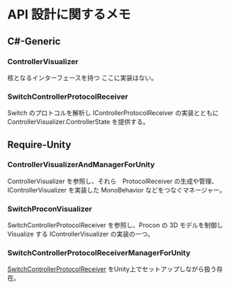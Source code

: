 # API 設計に関するメモ

## C#-Generic

### ControllerVisualizer

核となるインターフェースを持つ ここに実装はない。

### SwitchControllerProtocolReceiver

Switch のプロトコルを解析し  IControllerProtocolReceiver の実装とともに ControllerVisualizer.ControllerState を提供する。

## Require-Unity

### ControllerVisualizerAndManagerForUnity

ControllerVisualizer を参照し、それら　ProtocolReceiver の生成や管理、IControllerVisualizer を実装した MonoBehavior などをつなぐマネージャー。

### SwitchProconVisualizer

SwitchControllerProtocolReceiver を参照し、Procon の 3D モデルを制御し Visualize する IControllerVisualizer の実装の一つ。

### SwitchControllerProtocolReceiverManagerForUnity

[SwitchControllerProtocolReceiver](#switchcontrollerprotocolreceiver)  をUnity上でセットアップしながら扱う存在。
